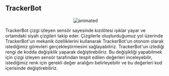 ## TrackerBot

<p align="center">
  <img src="https://user-images.githubusercontent.com/112697142/231176647-606db0a1-85d6-4fbe-8dca-565c89164e5e.gif" alt="animated" />
</p>

TrackerBot çizgi izleyen sensör sayesinde kızılötesi ışıklar yayar ve ortamdaki siyah çizgileri takip eder. Çizgilerle oluşturduğumuz yol üzerinde TrackerBot'un mekanik özelliklerini kullanarak TrackerBot'un otonom olarak istediğimiz görevleri gerçekleştirmesini sağlayabiliriz. TrackerBot'un izlediği rengi de kodda değişiklik yaparak değiştirebiliriz. Bu değişikliği yapabilmek için çizgi izleyen sensör tarafından tespit edilen değerleri inceleyebilir, istediğimiz renk için gerekli değer aralığını belirleyebilir ve bu değerleri kod içerisinde değiştirebiliriz.


